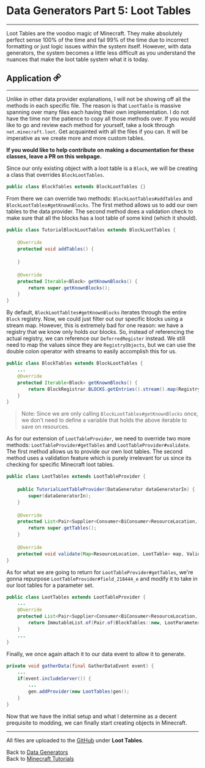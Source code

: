 # Data Generators Part 5: Loot Tables
---

Loot Tables are the voodoo magic of Minecraft. They make absolutely perfect sense 100% of the time and fail 99% of the time due to incorrect formatting or just logic issues within the system itself. However, with data generators, the system becomes a little less difficult as you understand the nuances that make the loot table system what it is today.

## <a name="application"></a>Application <a href="#application"><img src="../../../../images/link.png" alt="Link" style="width:20px;height:20px;"></a>
---

Unlike in other data provider explanations, I will not be showing off all the methods in each specific file. The reason is that `LootTable` is massive spanning over many files each having their own implementation. I do not have the time nor the patience to copy all those methods over. If you would like to go and review each method for yourself, take a look through `net.minecraft.loot`. Get acquainted with all the files if you can. It will be imperative as we create more and more custom tables.

**If you would like to help contribute on making a documentation for these classes, leave a PR on this webpage.**

Since our only existing object with a loot table is a `Block`, we will be creating a class that overrides `BlockLootTables`.

```java
public class BlockTables extends BlockLootTables {}
```

From there we can override two methods: `BlockLootTables#addTables` and `BlockLootTables#getKnownBlocks`. The first method allows us to add our own tables to the data provider. The second method does a validation check to make sure that all the blocks has a loot table of some kind (which it should).

```java
public class TutorialBlockLootTables extends BlockLootTables {
	
	@Override
	protected void addTables() {
		
	}
	
	@Override
	protected Iterable<Block> getKnownBlocks() {
		return super.getKnownBlocks();
	}
}
```

By default, `BlockLootTabltes#getKnownBlocks` iterates through the entire `Block` registry. Now, we could just filter out our specific blocks using a stream map. However, this is extremely bad for one reason: we have a registry that we know only holds our blocks. So, instead of referencing the actual registry, we can reference our `DeferredRegister` instead. We still need to map the values since they are `RegistryObjects`, but we can use the double colon operator with streams to easily accomplish this for us.

```java
public class BlockTables extends BlockLootTables {
	...
	@Override
	protected Iterable<Block> getKnownBlocks() {
		return BlockRegistrar.BLOCKS.getEntries().stream().map(RegistryObject::get)::iterator;
	}
}
```

> Note: Since we are only calling `BlockLootTables#getKnownBlocks` once, we don't need to define a variable that holds the above iterable to save on resources.

As for our extension of `LootTableProvider`, we need to override two more methods: `LootTableProvider#getTables` and `LootTableProvider#validate`. The first method allows us to provide our own loot tables. The second method uses a validation feature which is purely irrelevant for us since its checking for specific Minecraft loot tables.

```java
public class LootTables extends LootTableProvider {

	public TutorialLootTableProvider(DataGenerator dataGeneratorIn) {
		super(dataGeneratorIn);
	}
	
	@Override
	protected List<Pair<Supplier<Consumer<BiConsumer<ResourceLocation, Builder>>>, LootParameterSet>> getTables() {
		return super.getTables();
	}
	
	@Override
	protected void validate(Map<ResourceLocation, LootTable> map, ValidationTracker validationtracker) {}
}
```

As for what we are going to return for `LootTableProvider#getTables`, we're gonna repurpose `LootTableProvider#field_218444_e` and modify it to take in our loot tables for a parameter set.

```java
public class LootTables extends LootTableProvider {
	...
	@Override
	protected List<Pair<Supplier<Consumer<BiConsumer<ResourceLocation, Builder>>>, LootParameterSet>> getTables() {
		return ImmutableList.of(Pair.of(BlockTables::new, LootParameterSets.BLOCK));
	}
	...
}
```

Finally, we once again attach it to our data event to allow it to generate.

```java
private void gatherData(final GatherDataEvent event) {
	...
	if(event.includeServer()) {
		...
		gen.addProvider(new LootTables(gen));
	}
}
```

Now that we have the initial setup and what I determine as a decent prequisite to modding, we can finally start creating objects in Minecraft.

---
All files are uploaded to the [GitHub](https://github.com/ChampionAsh5357/1.16.x-Minecraft-Tutorial/) under **Loot Tables**.

Back to [Data Generators](../../index#data-generators)  
Back to [Minecraft Tutorials](../../index)  